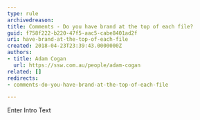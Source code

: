 ```yaml
---
type: rule
archivedreason: 
title: Comments - Do you have brand at the top of each file?
guid: f758f222-b220-47f5-aac5-cabe8401ad2f
uri: have-brand-at-the-top-of-each-file
created: 2018-04-23T23:39:43.0000000Z
authors:
- title: Adam Cogan
  url: https://ssw.com.au/people/adam-cogan
related: []
redirects:
- comments-do-you-have-brand-at-the-top-of-each-file

---
```



Enter Intro Text
<br><excerpt class='endintro'></excerpt><br>



